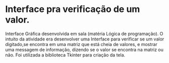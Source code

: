 # Interface pra verificação de um valor.
Interface Gráfica desenvolvida em sala (matéria Lógica de programação). O intuito da atividade era desenvolver uma Interface para verificar se um valor digitado,se encontra em uma matriz que está cheia de valores, e mostrar uma messagem de informação, dizendo se o valor se encontra na matriz ou não. Foi utilizada a biblioteca Tkinter para criação da tela.
 
